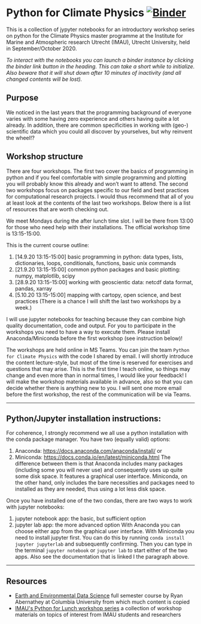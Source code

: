 # Python for Climate Physics  [![Binder](https://mybinder.org/badge_logo.svg)](https://mybinder.org/v2/gh/AJueling/python_climate_physics.git/master)
This is a collection of jypyter notebooks for an introductory workshop series on python for the Climate Physics master programme at the Institute for Marine and Atmospheric research Utrecht (IMAU), Utrecht University, held in September/October 2020.

_To interact with the notebooks you can launch a binder instance by clicking the binder link button in the heading. This can take a short while to initialize. Also beware that it will shut down after 10 minutes of inactivity (and all changed contents will be lost)._

## Purpose
We noticed in the last years that the programming background of everyone varies with some having zero experience and others having quite a lot already.
In addition, there are common specificities in working with (geo-) scientific data which you could all discover by yourselves, but why reinvent the wheel!?

## Workshop structure
There are four workshops.
The first two cover the basics of programming in python and if you feel comfortable with simple programming and plotting you will probably know this already and won’t want to attend.
The second two workshops focus on packages specific to our field and best practices for computational research projects.
I would thus recommend that all of you at least look at the contents of the last two workshops.
Below there is a list of resources that are worth checking out.

We meet Mondays during the after lunch time slot.
I will be there from 13:00 for those who need help with their installations.
The official workshop time is 13:15-15:00.

This is the current course outline:
1. [14.9.20 13:15-15:00] basic programming in python: data types, lists, dictionaries, loops, conditionals, functions, basic unix commands
2. [21.9.20 13:15-15:00] common python packages and basic plotting: numpy, matplotlib, scipy
3. [28.9.20 13:15-15:00] working with geoscientic data: netcdf data format, pandas, xarray
4. [5.10.20 13:15-15:00] mapping with cartopy, open science, and best practices
(There is a chance I will shift the last two workshops by a week.)

I will use jupyter notebooks for teaching because they can combine high quality documentation, code and output. For you to participate in the workshops you need to have a way to execute them. Please install Anaconda/Miniconda before the first workshop (see instruction below)!

The workshops are held online in MS Teams.
You can join the team `Python for Climate Physics` with the code I shared by email.
I will shortly introduce the content lecture-style, but most of the time is reserved for exercises and questions that may arise.
This is the first time I teach online, so things may change and even more than in normal times, I would like your feedback!
I will make the workshop materials available in advance, also so that you can decide whether there is anything new to you.
I will sent one more email before the first workshop, the rest of the communication will be via Teams.


---
## Python/Jupyter installation instructions:

For coherence, I strongly recommend we all use a python installation with the conda package manager.
You have two (equally valid) options:
1. Anaconda: https://docs.anaconda.com/anaconda/install/ or 
2. Miniconda:  https://docs.conda.io/en/latest/miniconda.html
The difference between them is that Anaconda includes many packages (including some you will never use) and consequently uses up quite some disk space.
It features a graphical user interface. Miniconda, on the other hand, only includes the bare necessities and packages need to installed as they are needed, thus using a lot less disk space. 

Once you have installed one of the two condas, there are two ways to work with jupyter notebooks:
1. jupyter notebook app: the basic, but sufficient option
2. jupyter lab app: the more advanced option
With Anaconda you can choose either app from the graphical user interface.
With Miniconda you need to install jupyter first.
You can do this by running `conda install jupyter jupyterlab` and subsequently confirming.
Then you can type in the terminal `jupyter notebook` or `jupyter lab` to start either of the two apps.
Also see the documentation that is linked I the paragraph above.

---
## Resources
* [Earth and Environmental Data Science](https://earth-env-data-science.github.io/intro) full semester course by Ryan Abernathey at Columbia University from which much content is copied
* [IMAU's Python for Lunch workshop series](https://github.com/UU-IMAU/Python-for-lunch-Notebooks) a collection of workshop materials on topics of interest from IMAU students and researchers